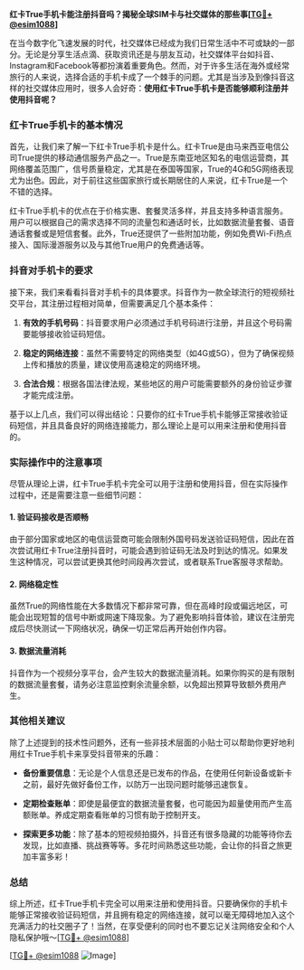 **红卡True手机卡能注册抖音吗？揭秘全球SIM卡与社交媒体的那些事[[TG💪+ @esim1088](https://t.me/s/esim1088)]**

在当今数字化飞速发展的时代，社交媒体已经成为我们日常生活中不可或缺的一部分。无论是分享生活点滴、获取资讯还是与朋友互动，社交媒体平台如抖音、Instagram和Facebook等都扮演着重要角色。然而，对于许多生活在海外或经常旅行的人来说，选择合适的手机卡成了一个棘手的问题。尤其是当涉及到像抖音这样的社交媒体应用时，很多人会好奇：**使用红卡True手机卡是否能够顺利注册并使用抖音呢？**

### 红卡True手机卡的基本情况

首先，让我们来了解一下红卡True手机卡是什么。红卡True是由马来西亚电信公司True提供的移动通信服务产品之一。True是东南亚地区知名的电信运营商，其网络覆盖范围广，信号质量稳定，尤其是在泰国等国家，True的4G和5G网络表现尤为出色。因此，对于前往这些国家旅行或长期居住的人来说，红卡True是一个不错的选择。

红卡True手机卡的优点在于价格实惠、套餐灵活多样，并且支持多种语言服务。用户可以根据自己的需求选择不同的流量包和通话时长，比如数据流量套餐、语音通话套餐或是短信套餐。此外，True还提供了一些附加功能，例如免费Wi-Fi热点接入、国际漫游服务以及与其他True用户的免费通话等。

### 抖音对手机卡的要求

接下来，我们来看看抖音对手机卡的具体要求。抖音作为一款全球流行的短视频社交平台，其注册过程相对简单，但需要满足几个基本条件：

1. **有效的手机号码**：抖音要求用户必须通过手机号码进行注册，并且这个号码需要能够接收验证码短信。
   
2. **稳定的网络连接**：虽然不需要特定的网络类型（如4G或5G），但为了确保视频上传和播放的质量，建议使用高速稳定的网络环境。

3. **合法合规**：根据各国法律法规，某些地区的用户可能需要额外的身份验证步骤才能完成注册。

基于以上几点，我们可以得出结论：只要你的红卡True手机卡能够正常接收验证码短信，并且具备良好的网络连接能力，那么理论上是可以用来注册和使用抖音的。

### 实际操作中的注意事项

尽管从理论上讲，红卡True手机卡完全可以用于注册和使用抖音，但在实际操作过程中，还是需要注意一些细节问题：

#### 1. 验证码接收是否顺畅
由于部分国家或地区的电信运营商可能会限制外国号码发送验证码短信，因此在首次尝试用红卡True注册抖音时，可能会遇到验证码无法及时到达的情况。如果发生这种情况，可以尝试更换其他时间段再次尝试，或者联系True客服寻求帮助。

#### 2. 网络稳定性
虽然True的网络性能在大多数情况下都非常可靠，但在高峰时段或偏远地区，可能会出现短暂的信号中断或网速下降现象。为了避免影响抖音体验，建议在注册完成后尽快测试一下网络状况，确保一切正常后再开始创作内容。

#### 3. 数据流量消耗
抖音作为一个视频分享平台，会产生较大的数据流量消耗。如果你购买的是有限制的数据流量套餐，请务必注意监控剩余流量余额，以免超出预算导致额外费用产生。

### 其他相关建议

除了上述提到的技术性问题外，还有一些非技术层面的小贴士可以帮助你更好地利用红卡True手机卡来享受抖音带来的乐趣：

- **备份重要信息**：无论是个人信息还是已发布的作品，在使用任何新设备或新卡之前，最好先做好备份工作，以防万一出现问题时能够迅速恢复。
  
- **定期检查账单**：即使是最便宜的数据流量套餐，也可能因为超量使用而产生高额账单。养成定期查看账单的习惯有助于控制开支。

- **探索更多功能**：除了基本的短视频拍摄外，抖音还有很多隐藏的功能等待你去发现，比如直播、挑战赛等等。多花时间熟悉这些功能，会让你的抖音之旅更加丰富多彩！

### 总结

综上所述，红卡True手机卡完全可以用来注册和使用抖音。只要确保你的手机卡能够正常接收验证码短信，并且拥有稳定的网络连接，就可以毫无障碍地加入这个充满活力的社交圈子了！当然，在享受便利的同时也不要忘记关注网络安全和个人隐私保护哦～[[TG💪+ @esim1088](https://t.me/s/esim1088)]

[[TG💪+ @esim1088](https://t.me/s/esim1088) ![Image](https://i.postimg.cc/4NQfJmqS/Snipaste-2025-05-13-00-14-12.png)]